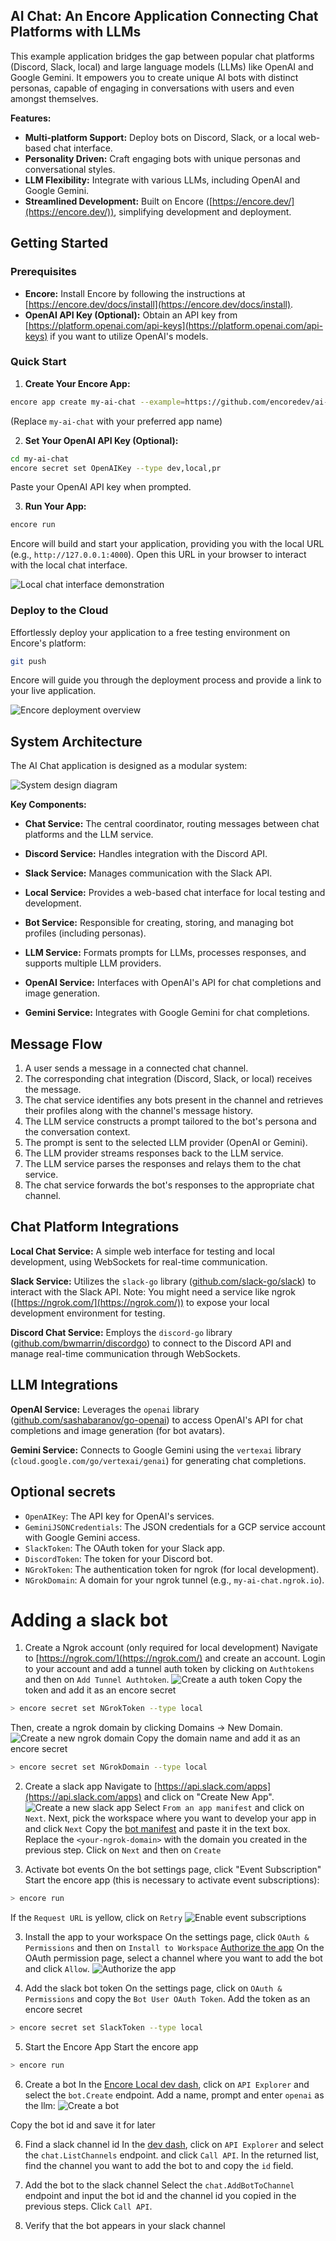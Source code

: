 ## AI Chat: An Encore Application Connecting Chat Platforms with LLMs

This example application bridges the gap between popular chat platforms (Discord, Slack, local) and large language models (LLMs) like OpenAI and Google Gemini. It empowers you to create unique AI bots with distinct personas, capable of engaging in conversations with users and even amongst themselves.

**Features:**

- **Multi-platform Support:** Deploy bots on Discord, Slack, or a local web-based chat interface.
- **Personality Driven:** Craft engaging bots with unique personas and conversational styles.
- **LLM Flexibility:** Integrate with various LLMs, including OpenAI and Google Gemini.
- **Streamlined Development:** Built on Encore ([https://encore.dev/](https://encore.dev/)), simplifying development and deployment.

## Getting Started

### Prerequisites

- **Encore:** Install Encore by following the instructions at [https://encore.dev/docs/install](https://encore.dev/docs/install).
- **OpenAI API Key (Optional):** Obtain an API key from [https://platform.openai.com/api-keys](https://platform.openai.com/api-keys) if you want to utilize OpenAI's models.

### Quick Start

1. **Create Your Encore App:**
```bash
encore app create my-ai-chat --example=https://github.com/encoredev/ai-chat
```
(Replace `my-ai-chat` with your preferred app name)

2. **Set Your OpenAI API Key (Optional):**
```bash
cd my-ai-chat
encore secret set OpenAIKey --type dev,local,pr
```
Paste your OpenAI API key when prompted.

3. **Run Your App:**
```bash
encore run
```
Encore will build and start your application, providing you with the local URL (e.g., `http://127.0.0.1:4000`). Open this URL in your browser to interact with the local chat interface.

![Local chat interface demonstration](docs/assets/bots.gif)

### Deploy to the Cloud

Effortlessly deploy your application to a free testing environment on Encore's platform:

```bash
git push
```

Encore will guide you through the deployment process and provide a link to your live application.

![Encore deployment overview](docs/assets/deploy.png)

## System Architecture

The AI Chat application is designed as a modular system:

![System design diagram](docs/assets/system-design.png)

**Key Components:**

- **Chat Service:** The central coordinator, routing messages between chat platforms and the LLM service.
- **Discord Service:** Handles integration with the Discord API.
- **Slack Service:** Manages communication with the Slack API.
- **Local Service:** Provides a web-based chat interface for local testing and development.

- **Bot Service:** Responsible for creating, storing, and managing bot profiles (including personas).

- **LLM Service:** Formats prompts for LLMs, processes responses, and supports multiple LLM providers.
- **OpenAI Service:** Interfaces with OpenAI's API for chat completions and image generation.
- **Gemini Service:** Integrates with Google Gemini for chat completions.

## Message Flow

1. A user sends a message in a connected chat channel.
2. The corresponding chat integration (Discord, Slack, or local) receives the message.
3. The chat service identifies any bots present in the channel and retrieves their profiles along with the channel's message history.
4. The LLM service constructs a prompt tailored to the bot's persona and the conversation context.
5. The prompt is sent to the selected LLM provider (OpenAI or Gemini).
6. The LLM provider streams responses back to the LLM service.
7. The LLM service parses the responses and relays them to the chat service.
8. The chat service forwards the bot's responses to the appropriate chat channel.

## Chat Platform Integrations

**Local Chat Service:** A simple web interface for testing and local development, using WebSockets for real-time communication.

**Slack Service:** Utilizes the `slack-go` library ([github.com/slack-go/slack](github.com/slack-go/slack)) to interact with the Slack API. Note: You might need a service like ngrok ([https://ngrok.com/](https://ngrok.com/)) to expose your local development environment for testing.

**Discord Chat Service:** Employs the `discord-go` library ([github.com/bwmarrin/discordgo](github.com/bwmarrin/discordgo)) to connect to the Discord API and manage real-time communication through WebSockets.

## LLM Integrations

**OpenAI Service:** Leverages the `openai` library ([github.com/sashabaranov/go-openai](github.com/sashabaranov/go-openai)) to access OpenAI's API for chat completions and image generation (for bot avatars).

**Gemini Service:** Connects to Google Gemini using the `vertexai` library (`cloud.google.com/go/vertexai/genai`) for generating chat completions.

## Optional secrets

* `OpenAIKey`: The API key for OpenAI's services.
* `GeminiJSONCredentials`: The JSON credentials for a GCP service account with Google Gemini access.
* `SlackToken`: The OAuth token for your Slack app.
* `DiscordToken`: The token for your Discord bot.
* `NGrokToken`: The authentication token for ngrok (for local development).
* `NGrokDomain`: A domain for your ngrok tunnel (e.g., `my-ai-chat.ngrok.io`).

# Adding a slack bot
1. Create a Ngrok account (only required for local development)
Navigate to [https://ngrok.com/](https://ngrok.com/) and create an account.
Login to your account and add a tunnel auth token by clicking on `Authtokens` and then on `Add Tunnel Authtoken`.
![Create a auth token](docs/assets/ngrok-token.png)
Copy the token and add it as an encore secret
```bash
> encore secret set NGrokToken --type local
```
Then, create a ngrok domain by clicking Domains -> New Domain.
![Create a new ngrok domain](docs/assets/ngrok-domain.png)
Copy the domain name and add it as an encore secret
```bash
> encore secret set NGrokDomain --type local
```

2. Create a slack app
Navigate to [https://api.slack.com/apps](https://api.slack.com/apps) and click on "Create New App".
![Create a new slack app](docs/assets/slack-app.png)
Select `From an app manifest` and click on `Next`.
Next, pick the workspace where you want to develop your app in and click `Next`
Copy the [bot manifest](chat/provider/slack/bot-manifest.json) and paste it in the text box.
Replace the `<your-ngrok-domain>` with the domain you created in the previous step.
Click on `Next` and then on `Create`

3. Activate bot events
On the bot settings page, click "Event Subscription"
Start the encore app (this is necessary to activate event subscriptions):
```bash
> encore run
```
If the `Request URL` is yellow, click on `Retry`
![Enable event subscriptions](docs/assets/slack-events.png)

3. Install the app to your workspace
On the settings page, click `OAuth & Permissions` and then on `Install to Workspace`
[Authorize the app](docs/assets/slack-oauth.png)
On the OAuth permission page, select a channel where you want to add the bot and click `Allow`.
![Authorize the app](docs/assets/slack-channel.png)

4. Add the slack bot token
On the settings page, click on `OAuth & Permissions` and copy the `Bot User OAuth Token`.
Add the token as an encore secret
```bash
> encore secret set SlackToken --type local
```

5. Start the Encore App
Start the encore app
```bash
> encore run
```

6. Create a bot
In the [Encore Local dev dash](http://localhost:9400/), click on `API Explorer` 
and select the `bot.Create` endpoint. Add a name, prompt and enter `openai` as the llm:
![Create a bot](docs/assets/bot-create.gif)

Copy the bot id and save it for later

6. Find a slack channel id
In the [dev dash](http://localhost:9400/), click on `API Explorer` and select the `chat.ListChannels` endpoint.
and click `Call API`. In the returned list,  find the channel you want to add the bot to and copy the `id` field.

7. Add the bot to the slack channel
Select the `chat.AddBotToChannel` endpoint and input the bot id and the channel id you copied in the previous steps.
Click `Call API`.

8. Verify that the bot appears in your slack channel 


